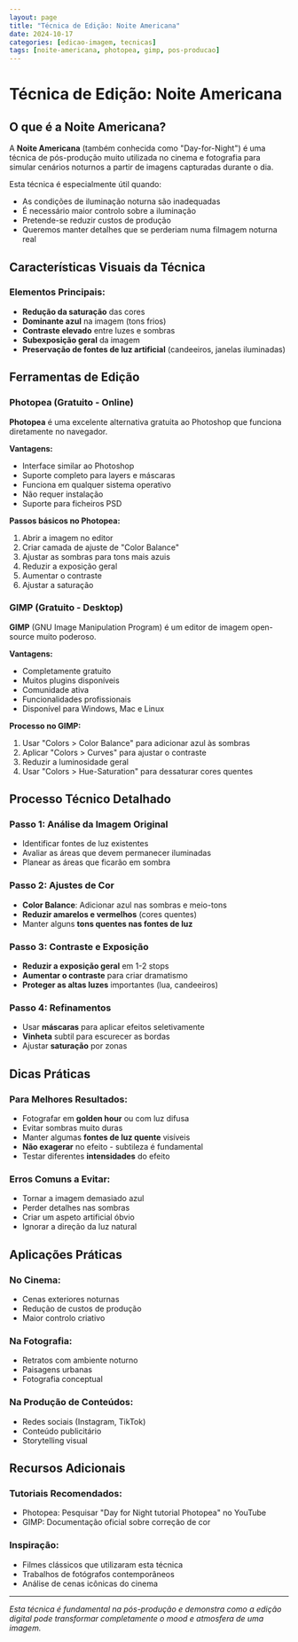 ```yaml
---
layout: page
title: "Técnica de Edição: Noite Americana"
date: 2024-10-17
categories: [edicao-imagem, tecnicas]
tags: [noite-americana, photopea, gimp, pos-producao]
---
```


# Técnica de Edição: Noite Americana

## O que é a Noite Americana?

A **Noite Americana** (também conhecida como "Day-for-Night") é uma técnica de pós-produção muito utilizada no cinema e fotografia para simular cenários noturnos a partir de imagens capturadas durante o dia.

Esta técnica é especialmente útil quando:
- As condições de iluminação noturna são inadequadas
- É necessário maior controlo sobre a iluminação
- Pretende-se reduzir custos de produção
- Queremos manter detalhes que se perderiam numa filmagem noturna real

## Características Visuais da Técnica

### Elementos Principais:
- **Redução da saturação** das cores
- **Dominante azul** na imagem (tons frios)
- **Contraste elevado** entre luzes e sombras
- **Subexposição geral** da imagem
- **Preservação de fontes de luz artificial** (candeeiros, janelas iluminadas)

## Ferramentas de Edição

### Photopea (Gratuito - Online)
**Photopea** é uma excelente alternativa gratuita ao Photoshop que funciona diretamente no navegador.

**Vantagens:**
- Interface similar ao Photoshop
- Suporte completo para layers e máscaras
- Funciona em qualquer sistema operativo
- Não requer instalação
- Suporte para ficheiros PSD

**Passos básicos no Photopea:**
1. Abrir a imagem no editor
2. Criar camada de ajuste de "Color Balance"
3. Ajustar as sombras para tons mais azuis
4. Reduzir a exposição geral
5. Aumentar o contraste
6. Ajustar a saturação

### GIMP (Gratuito - Desktop)
**GIMP** (GNU Image Manipulation Program) é um editor de imagem open-source muito poderoso.

**Vantagens:**
- Completamente gratuito
- Muitos plugins disponíveis
- Comunidade ativa
- Funcionalidades profissionais
- Disponível para Windows, Mac e Linux

**Processo no GIMP:**
1. Usar "Colors > Color Balance" para adicionar azul às sombras
2. Aplicar "Colors > Curves" para ajustar o contraste
3. Reduzir a luminosidade geral
4. Usar "Colors > Hue-Saturation" para dessaturar cores quentes

## Processo Técnico Detalhado

### Passo 1: Análise da Imagem Original
- Identificar fontes de luz existentes
- Avaliar as áreas que devem permanecer iluminadas
- Planear as áreas que ficarão em sombra

### Passo 2: Ajustes de Cor
- **Color Balance**: Adicionar azul nas sombras e meio-tons
- **Reduzir amarelos e vermelhos** (cores quentes)
- Manter alguns **tons quentes nas fontes de luz**

### Passo 3: Contraste e Exposição
- **Reduzir a exposição geral** em 1-2 stops
- **Aumentar o contraste** para criar dramatismo
- **Proteger as altas luzes** importantes (lua, candeeiros)

### Passo 4: Refinamentos
- Usar **máscaras** para aplicar efeitos seletivamente
- **Vinheta** subtil para escurecer as bordas
- Ajustar **saturação** por zonas

## Dicas Práticas

### Para Melhores Resultados:
- Fotografar em **golden hour** ou com luz difusa
- Evitar sombras muito duras
- Manter algumas **fontes de luz quente** visíveis
- **Não exagerar** no efeito - subtileza é fundamental
- Testar diferentes **intensidades** do efeito

### Erros Comuns a Evitar:
- Tornar a imagem demasiado azul
- Perder detalhes nas sombras
- Criar um aspeto artificial óbvio
- Ignorar a direção da luz natural

## Aplicações Práticas

### No Cinema:
- Cenas exteriores noturnas
- Redução de custos de produção
- Maior controlo criativo

### Na Fotografia:
- Retratos com ambiente noturno
- Paisagens urbanas
- Fotografia conceptual

### Na Produção de Conteúdos:
- Redes sociais (Instagram, TikTok)
- Conteúdo publicitário
- Storytelling visual

## Recursos Adicionais

### Tutoriais Recomendados:
- Photopea: Pesquisar "Day for Night tutorial Photopea" no YouTube
- GIMP: Documentação oficial sobre correção de cor

### Inspiração:
- Filmes clássicos que utilizaram esta técnica
- Trabalhos de fotógrafos contemporâneos
- Análise de cenas icônicas do cinema

---

*Esta técnica é fundamental na pós-produção e demonstra como a edição digital pode transformar completamente o mood e atmosfera de uma imagem.*